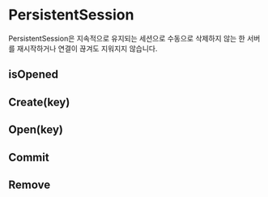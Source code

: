 PersistentSession
====
PersistentSession은 지속적으로 유지되는 세션으로 수동으로 삭제하지 않는 한 서버를 재시작하거나 연결이 끊겨도 지워지지 않습니다.

isOpened
----

Create(key)
----

Open(key)
----

Commit
----

Remove
----
